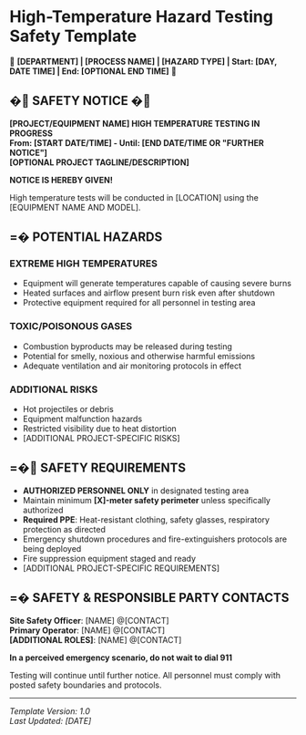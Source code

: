 # High-Temperature Hazard Testing Safety Template

🚨 **[DEPARTMENT] | [PROCESS NAME] | [HAZARD TYPE] | Start: [DAY, DATE TIME] | End: [OPTIONAL END TIME]** 🚨

## � SAFETY NOTICE �

**[PROJECT/EQUIPMENT NAME] HIGH TEMPERATURE TESTING IN PROGRESS**  
**From: [START DATE/TIME] - Until: [END DATE/TIME OR "FURTHER NOTICE"]**  
**[OPTIONAL PROJECT TAGLINE/DESCRIPTION]**  

**NOTICE IS HEREBY GIVEN!**

High temperature tests will be conducted in [LOCATION] using the [EQUIPMENT NAME AND MODEL].

## =� POTENTIAL HAZARDS

### EXTREME HIGH TEMPERATURES
- Equipment will generate temperatures capable of causing severe burns
- Heated surfaces and airflow present burn risk even after shutdown
- Protective equipment required for all personnel in testing area

### TOXIC/POISONOUS GASES
- Combustion byproducts may be released during testing
- Potential for smelly, noxious and otherwise harmful emissions
- Adequate ventilation and air monitoring protocols in effect

### ADDITIONAL RISKS
- Hot projectiles or debris
- Equipment malfunction hazards
- Restricted visibility due to heat distortion
- [ADDITIONAL PROJECT-SPECIFIC RISKS]

## =� SAFETY REQUIREMENTS

- **AUTHORIZED PERSONNEL ONLY** in designated testing area
- Maintain minimum **[X]-meter safety perimeter** unless specifically authorized
- **Required PPE**: Heat-resistant clothing, safety glasses, respiratory protection as directed
- Emergency shutdown procedures and fire-extinguishers protocols are being deployed
- Fire suppression equipment staged and ready
- [ADDITIONAL PROJECT-SPECIFIC REQUIREMENTS]

## =� SAFETY & RESPONSIBLE PARTY CONTACTS

**Site Safety Officer**: [NAME] @[CONTACT]  
**Primary Operator**: [NAME] @[CONTACT]  
**[ADDITIONAL ROLES]**: [NAME] @[CONTACT]  

**In a perceived emergency scenario, do not wait to dial 911**

Testing will continue until further notice. All personnel must comply with posted safety boundaries and protocols.

---

*Template Version: 1.0*  
*Last Updated: [DATE]*